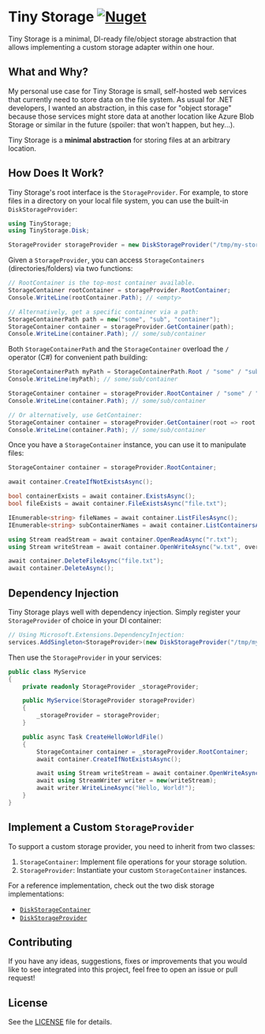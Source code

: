 # Tiny Storage [![Nuget](https://img.shields.io/nuget/v/TinyStorage)](https://www.nuget.org/packages/TinyStorage)

Tiny Storage is a minimal, DI-ready file/object storage abstraction that allows implementing a custom storage adapter within one hour.

## What and Why?

My personal use case for Tiny Storage is small, self-hosted web services that currently need to store data on the file system. As usual for .NET developers, I wanted an abstraction, in this case for "object storage" because those services might store data at another location like Azure Blob Storage or similar in the future (spoiler: that won't happen, but hey...).

Tiny Storage is a **minimal abstraction** for storing files at an arbitrary location.

## How Does It Work?

Tiny Storage's root interface is the `StorageProvider`. For example, to store files in a directory on your local file system, you can use the built-in `DiskStorageProvider`:

```csharp
using TinyStorage;
using TinyStorage.Disk;

StorageProvider storageProvider = new DiskStorageProvider("/tmp/my-storage");
```

Given a `StorageProvider`, you can access `StorageContainers` (directories/folders) via two functions:

```csharp
// RootContainer is the top-most container available.
StorageContainer rootContainer = storageProvider.RootContainer;
Console.WriteLine(rootContainer.Path); // <empty>

// Alternatively, get a specific container via a path:
StorageContainerPath path = new("some", "sub", "container");
StorageContainer container = storageProvider.GetContainer(path);
Console.WriteLine(container.Path); // some/sub/container
```

Both `StorageContainerPath` and the `StorageContainer` overload the `/` operator (C#) for convenient path building:

```csharp
StorageContainerPath myPath = StorageContainerPath.Root / "some" / "sub" / "container";
Console.WriteLine(myPath); // some/sub/container

StorageContainer container = storageProvider.RootContainer / "some" / "sub" / "container";
Console.WriteLine(container.Path); // some/sub/container

// Or alternatively, use GetContainer:
StorageContainer container = storageProvider.GetContainer(root => root / "some" / "sub" / "container");
Console.WriteLine(container.Path); // some/sub/container
```

Once you have a `StorageContainer` instance, you can use it to manipulate files:

```csharp
StorageContainer container = storageProvider.RootContainer;

await container.CreateIfNotExistsAsync();

bool containerExists = await container.ExistsAsync();
bool fileExists = await container.FileExistsAsync("file.txt");

IEnumerable<string> fileNames = await container.ListFilesAsync();
IEnumerable<string> subContainerNames = await container.ListContainersAsync();

using Stream readStream = await container.OpenReadAsync("r.txt");
using Stream writeStream = await container.OpenWriteAsync("w.txt", overwrite: true);

await container.DeleteFileAsync("file.txt");
await container.DeleteAsync();
```

## Dependency Injection

Tiny Storage plays well with dependency injection. Simply register your `StorageProvider` of choice in your DI container:

```csharp
// Using Microsoft.Extensions.DependencyInjection:
services.AddSingleton<StorageProvider>(new DiskStorageProvider("/tmp/my-storage"));
```

Then use the `StorageProvider` in your services:

```csharp
public class MyService
{
    private readonly StorageProvider _storageProvider;

    public MyService(StorageProvider storageProvider)
    {
        _storageProvider = storageProvider;
    }

    public async Task CreateHelloWorldFile()
    {
        StorageContainer container = _storageProvider.RootContainer;
        await container.CreateIfNotExistsAsync();

        await using Stream writeStream = await container.OpenWriteAsync("hello.txt", overwrite: true);
        await using StreamWriter writer = new(writeStream);
        await writer.WriteLineAsync("Hello, World!");
    }
}
```

## Implement a Custom `StorageProvider`

To support a custom storage provider, you need to inherit from two classes:

1. `StorageContainer`: Implement file operations for your storage solution.
2. `StorageProvider`: Instantiate your custom `StorageContainer` instances.

For a reference implementation, check out the two disk storage implementations:
- [`DiskStorageContainer`](./src/TinyStorage/Disk/DiskStorageContainer.cs)
- [`DiskStorageProvider`](./src/TinyStorage/Disk/DiskStorageProvider.cs)

## Contributing

If you have any ideas, suggestions, fixes or improvements that you would like to see integrated into this project, feel free to open an issue or pull request!


## License

See the [LICENSE](./LICENSE) file for details.
